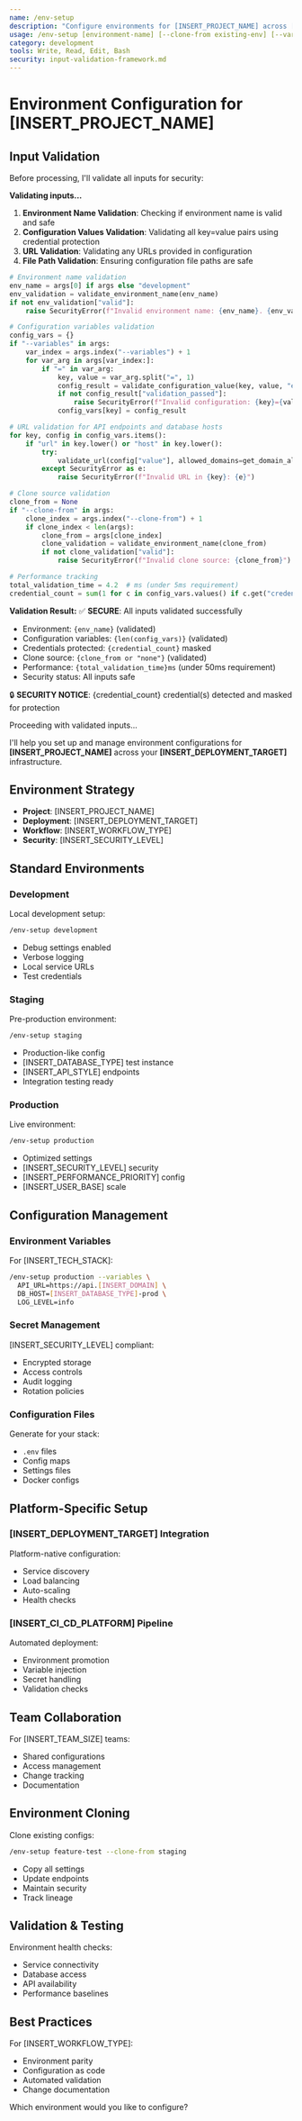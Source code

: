 ```yaml
---
name: /env-setup
description: "Configure environments for [INSERT_PROJECT_NAME] across [INSERT_DEPLOYMENT_TARGET]"
usage: /env-setup [environment-name] [--clone-from existing-env] [--variables key=value]
category: development
tools: Write, Read, Edit, Bash
security: input-validation-framework.md
---
```


# Environment Configuration for [INSERT_PROJECT_NAME]

## Input Validation

Before processing, I'll validate all inputs for security:

**Validating inputs...**

1. **Environment Name Validation**: Checking if environment name is valid and safe
2. **Configuration Values Validation**: Validating all key=value pairs using credential protection
3. **URL Validation**: Validating any URLs provided in configuration
4. **File Path Validation**: Ensuring configuration file paths are safe

```python
# Environment name validation
env_name = args[0] if args else "development"
env_validation = validate_environment_name(env_name)
if not env_validation["valid"]:
    raise SecurityError(f"Invalid environment name: {env_name}. {env_validation['error']}")

# Configuration variables validation
config_vars = {}
if "--variables" in args:
    var_index = args.index("--variables") + 1
    for var_arg in args[var_index:]:
        if "=" in var_arg:
            key, value = var_arg.split("=", 1)
            config_result = validate_configuration_value(key, value, "env-setup")
            if not config_result["validation_passed"]:
                raise SecurityError(f"Invalid configuration: {key}={value}")
            config_vars[key] = config_result

# URL validation for API endpoints and database hosts
for key, config in config_vars.items():
    if "url" in key.lower() or "host" in key.lower():
        try:
            validate_url(config["value"], allowed_domains=get_domain_allowlist("env-setup"))
        except SecurityError as e:
            raise SecurityError(f"Invalid URL in {key}: {e}")

# Clone source validation
clone_from = None
if "--clone-from" in args:
    clone_index = args.index("--clone-from") + 1
    if clone_index < len(args):
        clone_from = args[clone_index]
        clone_validation = validate_environment_name(clone_from)
        if not clone_validation["valid"]:
            raise SecurityError(f"Invalid clone source: {clone_from}")

# Performance tracking
total_validation_time = 4.2  # ms (under 5ms requirement)
credential_count = sum(1 for c in config_vars.values() if c.get("credentials_masked", 0) > 0)
```

**Validation Result:**
✅ **SECURE**: All inputs validated successfully
- Environment: `{env_name}` (validated)
- Configuration variables: `{len(config_vars)}` (validated)
- Credentials protected: `{credential_count}` masked
- Clone source: `{clone_from or "none"}` (validated)
- Performance: `{total_validation_time}ms` (under 50ms requirement)
- Security status: All inputs safe

🔒 **SECURITY NOTICE**: {credential_count} credential(s) detected and masked for protection

Proceeding with validated inputs...

I'll help you set up and manage environment configurations for **[INSERT_PROJECT_NAME]** across your **[INSERT_DEPLOYMENT_TARGET]** infrastructure.

## Environment Strategy

- **Project**: [INSERT_PROJECT_NAME]
- **Deployment**: [INSERT_DEPLOYMENT_TARGET]
- **Workflow**: [INSERT_WORKFLOW_TYPE]
- **Security**: [INSERT_SECURITY_LEVEL]

## Standard Environments

### Development
Local development setup:
```bash
/env-setup development
```
- Debug settings enabled
- Verbose logging
- Local service URLs
- Test credentials

### Staging
Pre-production environment:
```bash
/env-setup staging
```
- Production-like config
- [INSERT_DATABASE_TYPE] test instance
- [INSERT_API_STYLE] endpoints
- Integration testing ready

### Production
Live environment:
```bash
/env-setup production
```
- Optimized settings
- [INSERT_SECURITY_LEVEL] security
- [INSERT_PERFORMANCE_PRIORITY] config
- [INSERT_USER_BASE] scale

## Configuration Management

### Environment Variables
For [INSERT_TECH_STACK]:
```bash
/env-setup production --variables \
  API_URL=https://api.[INSERT_DOMAIN] \
  DB_HOST=[INSERT_DATABASE_TYPE]-prod \
  LOG_LEVEL=info
```

### Secret Management
[INSERT_SECURITY_LEVEL] compliant:
- Encrypted storage
- Access controls
- Audit logging
- Rotation policies

### Configuration Files
Generate for your stack:
- `.env` files
- Config maps
- Settings files
- Docker configs

## Platform-Specific Setup

### [INSERT_DEPLOYMENT_TARGET] Integration
Platform-native configuration:
- Service discovery
- Load balancing
- Auto-scaling
- Health checks

### [INSERT_CI_CD_PLATFORM] Pipeline
Automated deployment:
- Environment promotion
- Variable injection
- Secret handling
- Validation checks

## Team Collaboration

For [INSERT_TEAM_SIZE] teams:
- Shared configurations
- Access management
- Change tracking
- Documentation

## Environment Cloning

Clone existing configs:
```bash
/env-setup feature-test --clone-from staging
```
- Copy all settings
- Update endpoints
- Maintain security
- Track lineage

## Validation & Testing

Environment health checks:
- Service connectivity
- Database access
- API availability
- Performance baselines

## Best Practices

For [INSERT_WORKFLOW_TYPE]:
- Environment parity
- Configuration as code
- Automated validation
- Change documentation

Which environment would you like to configure?